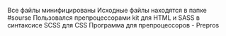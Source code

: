 Все файлы минифицированы
Исходные файлы находятся в папке #sourse
Пользовался препроцессорами kit для HTML и SASS в синтаксисе SCSS для CSS
Программа для препроцессоров - Prepros
